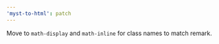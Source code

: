 ```yaml
---
'myst-to-html': patch
---
```


Move to `math-display` and `math-inline` for class names to match remark.
